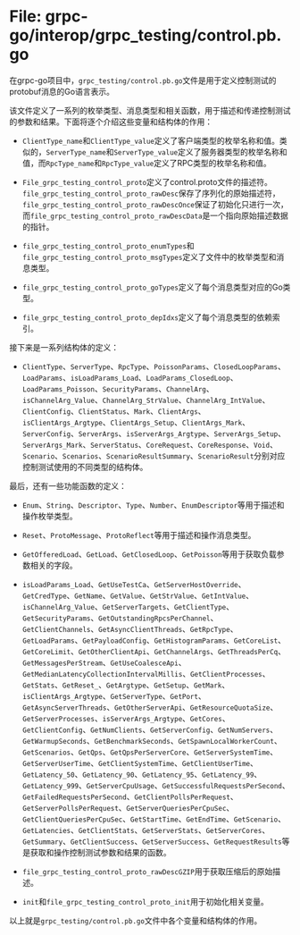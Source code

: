 # File: grpc-go/interop/grpc_testing/control.pb.go

在grpc-go项目中，`grpc_testing/control.pb.go`文件是用于定义控制测试的protobuf消息的Go语言表示。

该文件定义了一系列的枚举类型、消息类型和相关函数，用于描述和传递控制测试的参数和结果。下面将逐个介绍这些变量和结构体的作用：

- `ClientType_name`和`ClientType_value`定义了客户端类型的枚举名称和值。类似的，`ServerType_name`和`ServerType_value`定义了服务器类型的枚举名称和值，而`RpcType_name`和`RpcType_value`定义了RPC类型的枚举名称和值。

- `File_grpc_testing_control_proto`定义了control.proto文件的描述符。`file_grpc_testing_control_proto_rawDesc`保存了序列化的原始描述符，`file_grpc_testing_control_proto_rawDescOnce`保证了初始化只进行一次，而`file_grpc_testing_control_proto_rawDescData`是一个指向原始描述数据的指针。

- `file_grpc_testing_control_proto_enumTypes`和`file_grpc_testing_control_proto_msgTypes`定义了文件中的枚举类型和消息类型。

- `file_grpc_testing_control_proto_goTypes`定义了每个消息类型对应的Go类型。

- `file_grpc_testing_control_proto_depIdxs`定义了每个消息类型的依赖索引。

接下来是一系列结构体的定义：

- `ClientType`、`ServerType`、`RpcType`、`PoissonParams`、`ClosedLoopParams`、`LoadParams`、`isLoadParams_Load`、`LoadParams_ClosedLoop`、`LoadParams_Poisson`、`SecurityParams`、`ChannelArg`、`isChannelArg_Value`、`ChannelArg_StrValue`、`ChannelArg_IntValue`、`ClientConfig`、`ClientStatus`、`Mark`、`ClientArgs`、`isClientArgs_Argtype`、`ClientArgs_Setup`、`ClientArgs_Mark`、`ServerConfig`、`ServerArgs`、`isServerArgs_Argtype`、`ServerArgs_Setup`、`ServerArgs_Mark`、`ServerStatus`、`CoreRequest`、`CoreResponse`、`Void`、`Scenario`、`Scenarios`、`ScenarioResultSummary`、`ScenarioResult`分别对应控制测试使用的不同类型的结构体。

最后，还有一些功能函数的定义：

- `Enum`、`String`、`Descriptor`、`Type`、`Number`、`EnumDescriptor`等用于描述和操作枚举类型。

- `Reset`、`ProtoMessage`、`ProtoReflect`等用于描述和操作消息类型。

- `GetOfferedLoad`、`GetLoad`、`GetClosedLoop`、`GetPoisson`等用于获取负载参数相关的字段。

- `isLoadParams_Load`、`GetUseTestCa`、`GetServerHostOverride`、`GetCredType`、`GetName`、`GetValue`、`GetStrValue`、`GetIntValue`、`isChannelArg_Value`、`GetServerTargets`、`GetClientType`、`GetSecurityParams`、`GetOutstandingRpcsPerChannel`、`GetClientChannels`、`GetAsyncClientThreads`、`GetRpcType`、`GetLoadParams`、`GetPayloadConfig`、`GetHistogramParams`、`GetCoreList`、`GetCoreLimit`、`GetOtherClientApi`、`GetChannelArgs`、`GetThreadsPerCq`、`GetMessagesPerStream`、`GetUseCoalesceApi`、`GetMedianLatencyCollectionIntervalMillis`、`GetClientProcesses`、`GetStats`、`GetReset_`、`GetArgtype`、`GetSetup`、`GetMark`、`isClientArgs_Argtype`、`GetServerType`、`GetPort`、`GetAsyncServerThreads`、`GetOtherServerApi`、`GetResourceQuotaSize`、`GetServerProcesses`、`isServerArgs_Argtype`、`GetCores`、`GetClientConfig`、`GetNumClients`、`GetServerConfig`、`GetNumServers`、`GetWarmupSeconds`、`GetBenchmarkSeconds`、`GetSpawnLocalWorkerCount`、`GetScenarios`、`GetQps`、`GetQpsPerServerCore`、`GetServerSystemTime`、`GetServerUserTime`、`GetClientSystemTime`、`GetClientUserTime`、`GetLatency_50`、`GetLatency_90`、`GetLatency_95`、`GetLatency_99`、`GetLatency_999`、`GetServerCpuUsage`、`GetSuccessfulRequestsPerSecond`、`GetFailedRequestsPerSecond`、`GetClientPollsPerRequest`、`GetServerPollsPerRequest`、`GetServerQueriesPerCpuSec`、`GetClientQueriesPerCpuSec`、`GetStartTime`、`GetEndTime`、`GetScenario`、`GetLatencies`、`GetClientStats`、`GetServerStats`、`GetServerCores`、`GetSummary`、`GetClientSuccess`、`GetServerSuccess`、`GetRequestResults`等是获取和操作控制测试参数和结果的函数。

- `file_grpc_testing_control_proto_rawDescGZIP`用于获取压缩后的原始描述。

- `init`和`file_grpc_testing_control_proto_init`用于初始化相关变量。

以上就是`grpc_testing/control.pb.go`文件中各个变量和结构体的作用。

